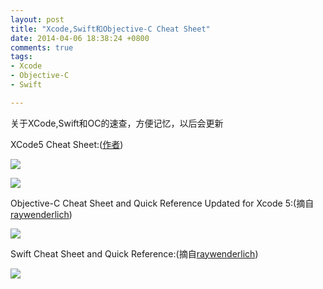 ```yaml
---
layout: post
title: "Xcode,Swift和Objective-C Cheat Sheet"
date: 2014-04-06 18:38:24 +0800
comments: true
tags: 
- Xcode
- Objective-C  
- Swift

---
```

关于XCode,Swift和OC的速查，方便记忆，以后会更新  
<!-- more-->
XCode5 Cheat Sheet:([作者](http://www.git-tower.com/blog/xcode-cheat-sheet/))  

![](http://yulingtianxia.qiniudn.com/140353412989.jpg?imageView2/2/w/800/q/75|watermark/2/text/eXVsaW5ndGlhbnhpYQ==/font/Y29taWMgc2FucyBtcw==/fontsize/500/fill/I0VGRUZFRg==/dissolve/100/gravity/SouthEast/dx/10/dy/10)   

![](http://yulingtianxia.qiniudn.com/140353414151.jpg?imageView2/2/w/800/q/75|watermark/2/text/eXVsaW5ndGlhbnhpYQ==/font/Y29taWMgc2FucyBtcw==/fontsize/500/fill/I0VGRUZFRg==/dissolve/100/gravity/SouthEast/dx/10/dy/10)  

Objective-C Cheat Sheet and Quick Reference Updated for Xcode 5:(摘自[raywenderlich](http://www.raywenderlich.com/54099/objective-c-cheat-sheet-and-quick-reference-updated-for-xcode-5))   

![](http://yulingtianxia.qiniudn.com/140353409554.jpg?imageView2/2/w/800/q/75|watermark/2/text/eXVsaW5ndGlhbnhpYQ==/font/Y29taWMgc2FucyBtcw==/fontsize/500/fill/I0VGRUZFRg==/dissolve/100/gravity/SouthEast/dx/10/dy/10)   

Swift Cheat Sheet and Quick Reference:(摘自[raywenderlich](http://www.raywenderlich.com/73967/swift-cheat-sheet-and-quick-reference))  

![](http://yulingtianxia.qiniudn.com/140731497003.jpg?imageView2/2/w/800/q/75|watermark/2/text/eXVsaW5ndGlhbnhpYQ==/font/Y29taWMgc2FucyBtcw==/fontsize/500/fill/I0VGRUZFRg==/dissolve/100/gravity/SouthEast/dx/10/dy/10)  

